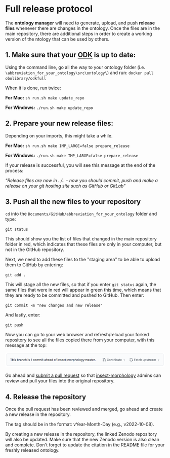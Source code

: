 # Full release protocol #

The  **ontology manager** will need to generate, upload, and push **release files** whenever there are changes in the ontology. Once the files are in the main repository, there are additional steps in order to create a working version of the ntology that can be used by others.

## **1. Make sure that your [ODK](https://github.com/INCATools/ontology-development-kit) is up to date:** ##
Using the command line, go all the way to your ontology folder (i.e. `\abbreviation_for_your_ontology\src\ontology\`)
and run: 
`docker pull obolibrary/odkfull`

When it is done, run twice: 

**For Mac:**
`sh run.sh make update_repo`

**For Windows:**
`./run.sh make update_repo`

## **2. Prepare your new release files:** ## 
Depending on your imports, this might take a while.

**For Mac:**
`sh run.sh make IMP_LARGE=false prepare_release`

**For Windows:**
`./run.sh make IMP_LARGE=false prepare_release`

If your release is successful, you will see this message at the end of the process:

*"Release files are now in ../.. - now you should commit, push and make a release on your git hosting site such as GitHub or GitLab"*

## **3. Push all the new files to your repository** ##

`cd` into the `Documents/GitHub/abbreviation_for_your_ontology` folder and type:

`git status`

This should show you the list of files that changed in the main repository folder in red, which indicates that these files are only in your computer, but not in the GitHub repository.

Next, we need to add these files to the "staging area" to be able to upload them to GitHub by entering:

`git add .`

This will stage all the new files, so that if you enter `git status` again, the same files that were in red will appear in green this time, which means that they are ready to be committed and pushed to GitHub. Then enter:

`git commit -m "new changes and new release"`

And lastly, enter:

`git push`

Now you can go to your web browser and refresh/reload your forked repository to see all the files copied there from your computer, with this message at the top:

![GitHub Branch Ahead](https://github.com/insect-morphology/Manual/blob/main/img/GitHubBranchEven.png)

Go ahead and [submit a pull request](https://github.com/insect-morphology/Manual/blob/main/Sections/Submit-pull-request.md) so that [insect-morphology](https://github.com/insect-morphology) admins can review and pull your files into the original repository.

## **4. Release the repository** ##

Once the pull request has been reviewed and merged, go ahead and create a new release in the repository. 

The tag should be in the format: vYear-Month-Day (e.g., v2022-10-08).

By creating a new release in the repository, the linked Zenodo repository will also be updated. Make sure that the new Zenodo version is also clean and complete. Don't forget to update the citation in the README file for your freshly released ontology.
